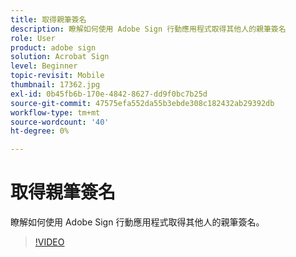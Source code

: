 ```yaml
---
title: 取得親筆簽名
description: 瞭解如何使用 Adobe Sign 行動應用程式取得其他人的親筆簽名
role: User
product: adobe sign
solution: Acrobat Sign
level: Beginner
topic-revisit: Mobile
thumbnail: 17362.jpg
exl-id: 0b45fb6b-170e-4842-8627-dd9f0bc7b25d
source-git-commit: 47575efa552da55b3ebde308c182432ab29392db
workflow-type: tm+mt
source-wordcount: '40'
ht-degree: 0%

---
```


# 取得親筆簽名

瞭解如何使用 Adobe Sign 行動應用程式取得其他人的親筆簽名。

>[!VIDEO](https://video.tv.adobe.com/v/17362?hidetitle=true)
